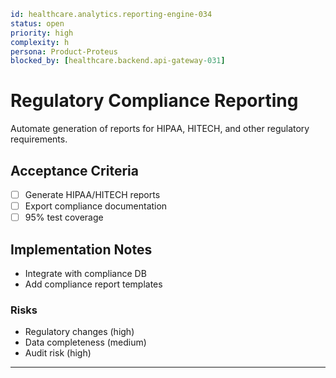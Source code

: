 ```yaml
id: healthcare.analytics.reporting-engine-034
status: open
priority: high
complexity: h
persona: Product-Proteus
blocked_by: [healthcare.backend.api-gateway-031]
```

# Regulatory Compliance Reporting

Automate generation of reports for HIPAA, HITECH, and other regulatory requirements.

## Acceptance Criteria

- [ ] Generate HIPAA/HITECH reports
- [ ] Export compliance documentation
- [ ] 95% test coverage

## Implementation Notes

- Integrate with compliance DB
- Add compliance report templates

### Risks

- Regulatory changes (high)
- Data completeness (medium)
- Audit risk (high)

---
